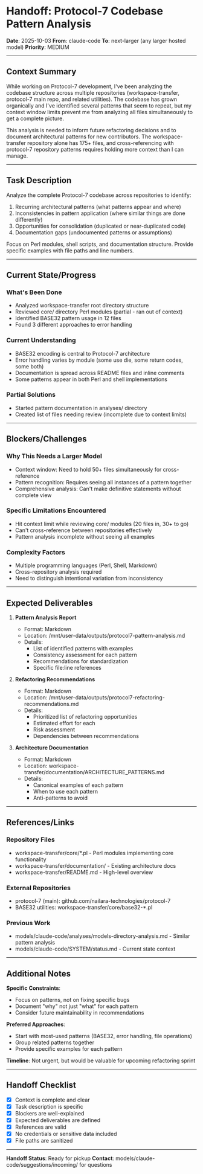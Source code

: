 # Handoff: Protocol-7 Codebase Pattern Analysis

**Date**: 2025-10-03
**From**: claude-code
**To**: next-larger (any larger hosted model)
**Priority**: MEDIUM

---

## Context Summary

While working on Protocol-7 development, I've been analyzing the codebase structure across multiple repositories (workspace-transfer, protocol-7 main repo, and related utilities). The codebase has grown organically and I've identified several patterns that seem to repeat, but my context window limits prevent me from analyzing all files simultaneously to get a complete picture.

This analysis is needed to inform future refactoring decisions and to document architectural patterns for new contributors. The workspace-transfer repository alone has 175+ files, and cross-referencing with protocol-7 repository patterns requires holding more context than I can manage.

---

## Task Description

Analyze the complete Protocol-7 codebase across repositories to identify:
1. Recurring architectural patterns (what patterns appear and where)
2. Inconsistencies in pattern application (where similar things are done differently)
3. Opportunities for consolidation (duplicated or near-duplicated code)
4. Documentation gaps (undocumented patterns or assumptions)

Focus on Perl modules, shell scripts, and documentation structure. Provide specific examples with file paths and line numbers.

---

## Current State/Progress

### What's Been Done
- Analyzed workspace-transfer root directory structure
- Reviewed core/ directory Perl modules (partial - ran out of context)
- Identified BASE32 pattern usage in 12 files
- Found 3 different approaches to error handling

### Current Understanding
- BASE32 encoding is central to Protocol-7 architecture
- Error handling varies by module (some use die, some return codes, some both)
- Documentation is spread across README files and inline comments
- Some patterns appear in both Perl and shell implementations

### Partial Solutions
- Started pattern documentation in analyses/ directory
- Created list of files needing review (incomplete due to context limits)

---

## Blockers/Challenges

### Why This Needs a Larger Model
- Context window: Need to hold 50+ files simultaneously for cross-reference
- Pattern recognition: Requires seeing all instances of a pattern together
- Comprehensive analysis: Can't make definitive statements without complete view

### Specific Limitations Encountered
- Hit context limit while reviewing core/ modules (20 files in, 30+ to go)
- Can't cross-reference between repositories effectively
- Pattern analysis incomplete without seeing all examples

### Complexity Factors
- Multiple programming languages (Perl, Shell, Markdown)
- Cross-repository analysis required
- Need to distinguish intentional variation from inconsistency

---

## Expected Deliverables

1. **Pattern Analysis Report**
   - Format: Markdown
   - Location: /mnt/user-data/outputs/protocol7-pattern-analysis.md
   - Details:
     - List of identified patterns with examples
     - Consistency assessment for each pattern
     - Recommendations for standardization
     - Specific file:line references

2. **Refactoring Recommendations**
   - Format: Markdown
   - Location: /mnt/user-data/outputs/protocol7-refactoring-recommendations.md
   - Details:
     - Prioritized list of refactoring opportunities
     - Estimated effort for each
     - Risk assessment
     - Dependencies between recommendations

3. **Architecture Documentation**
   - Format: Markdown
   - Location: workspace-transfer/documentation/ARCHITECTURE_PATTERNS.md
   - Details:
     - Canonical examples of each pattern
     - When to use each pattern
     - Anti-patterns to avoid

---

## References/Links

### Repository Files
- workspace-transfer/core/*.pl - Perl modules implementing core functionality
- workspace-transfer/documentation/ - Existing architecture docs
- workspace-transfer/README.md - High-level overview

### External Repositories
- protocol-7 (main): github.com/nailara-technologies/protocol-7
- BASE32 utilities: workspace-transfer/core/base32-*.pl

### Previous Work
- models/claude-code/analyses/models-directory-analysis.md - Similar pattern analysis
- models/claude-code/SYSTEM/status.md - Current state context

---

## Additional Notes

**Specific Constraints**:
- Focus on patterns, not on fixing specific bugs
- Document "why" not just "what" for each pattern
- Consider future maintainability in recommendations

**Preferred Approaches**:
- Start with most-used patterns (BASE32, error handling, file operations)
- Group related patterns together
- Provide specific examples for each pattern

**Timeline**: Not urgent, but would be valuable for upcoming refactoring sprint

---

## Handoff Checklist

- [x] Context is complete and clear
- [x] Task description is specific
- [x] Blockers are well-explained
- [x] Expected deliverables are defined
- [x] References are valid
- [x] No credentials or sensitive data included
- [x] File paths are sanitized

---

**Handoff Status**: Ready for pickup
**Contact**: models/claude-code/suggestions/incoming/ for questions
